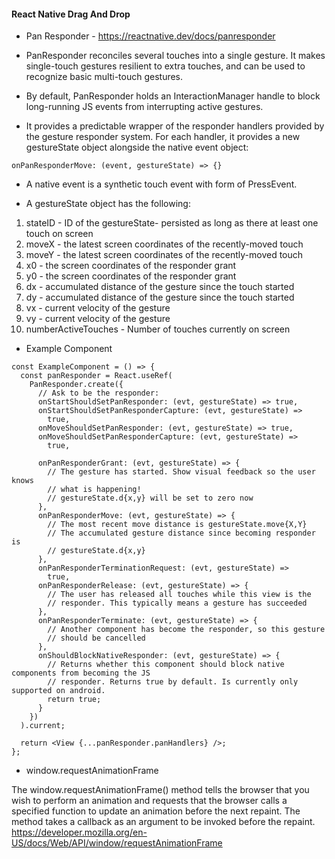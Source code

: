 #### React Native Drag And Drop

* Pan Responder - https://reactnative.dev/docs/panresponder

* PanResponder reconciles several touches into a single gesture. It makes single-touch gestures resilient to extra touches, and can be used to recognize basic multi-touch gestures.

* By default, PanResponder holds an InteractionManager handle to block long-running JS events from interrupting active gestures.

* It provides a predictable wrapper of the responder handlers provided by the gesture responder system. For each handler, it provides a new gestureState object alongside the native event object:

```
onPanResponderMove: (event, gestureState) => {}
```

* A native event is a synthetic touch event with form of PressEvent.

* A gestureState object has the following:

1. stateID - ID of the gestureState- persisted as long as there at least one touch on screen
2. moveX - the latest screen coordinates of the recently-moved touch
3. moveY - the latest screen coordinates of the recently-moved touch
4. x0 - the screen coordinates of the responder grant
5. y0 - the screen coordinates of the responder grant
6. dx - accumulated distance of the gesture since the touch started
7. dy - accumulated distance of the gesture since the touch started
8. vx - current velocity of the gesture
9. vy - current velocity of the gesture
10. numberActiveTouches - Number of touches currently on screen

* Example Component
```
const ExampleComponent = () => {
  const panResponder = React.useRef(
    PanResponder.create({
      // Ask to be the responder:
      onStartShouldSetPanResponder: (evt, gestureState) => true,
      onStartShouldSetPanResponderCapture: (evt, gestureState) =>
        true,
      onMoveShouldSetPanResponder: (evt, gestureState) => true,
      onMoveShouldSetPanResponderCapture: (evt, gestureState) =>
        true,

      onPanResponderGrant: (evt, gestureState) => {
        // The gesture has started. Show visual feedback so the user knows
        // what is happening!
        // gestureState.d{x,y} will be set to zero now
      },
      onPanResponderMove: (evt, gestureState) => {
        // The most recent move distance is gestureState.move{X,Y}
        // The accumulated gesture distance since becoming responder is
        // gestureState.d{x,y}
      },
      onPanResponderTerminationRequest: (evt, gestureState) =>
        true,
      onPanResponderRelease: (evt, gestureState) => {
        // The user has released all touches while this view is the
        // responder. This typically means a gesture has succeeded
      },
      onPanResponderTerminate: (evt, gestureState) => {
        // Another component has become the responder, so this gesture
        // should be cancelled
      },
      onShouldBlockNativeResponder: (evt, gestureState) => {
        // Returns whether this component should block native components from becoming the JS
        // responder. Returns true by default. Is currently only supported on android.
        return true;
      }
    })
  ).current;

  return <View {...panResponder.panHandlers} />;
};
```

* window.requestAnimationFrame

The window.requestAnimationFrame() method tells the browser that you wish to perform an animation and requests that the browser calls a specified function to update an animation before the next repaint. The method takes a callback as an argument to be invoked before the repaint. https://developer.mozilla.org/en-US/docs/Web/API/window/requestAnimationFrame
